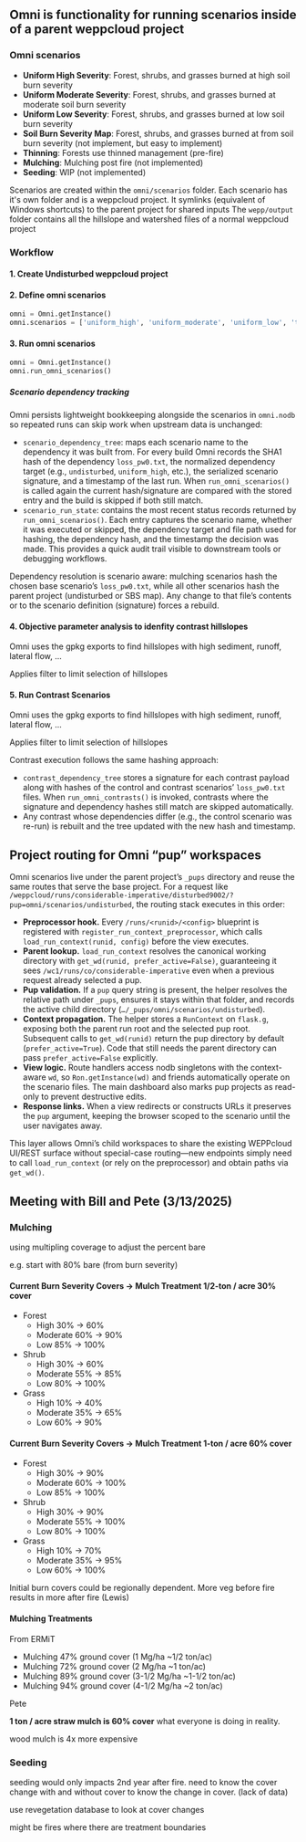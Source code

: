 ## Omni is functionality for running scenarios inside of a parent weppcloud project


### Omni scenarios

- **Uniform High Severity**: Forest, shrubs, and grasses burned at high soil burn severity
- **Uniform Moderate Severity**: Forest, shrubs, and grasses burned at moderate soil burn severity
- **Uniform Low Severity**: Forest, shrubs, and grasses burned at low soil burn severity
- **Soil Burn Severity Map**: Forest, shrubs, and grasses burned at from soil burn severity (not implement, but easy to implement)
- **Thinning**: Forests use thinned management (pre-fire)
- **Mulching**: Mulching post fire (not implemented)
- **Seeding**: WIP (not implemented)

Scenarios are created within the `omni/scenarios` folder. Each scenario has it's own folder and is a weppcloud project.
It symlinks (equivalent of Windows shortcuts) to the parent project for shared inputs
The `wepp/output` folder contains all the hillslope and watershed files of a normal weppcloud project 


### Workflow

#### 1. Create Undisturbed weppcloud project

#### 2. Define omni scenarios

```python
omni = Omni.getInstance()
omni.scenarios = ['uniform_high', 'uniform_moderate', 'uniform_low', 'thinning']
```

#### 3. Run omni scenarios

```python
omni = Omni.getInstance()
omni.run_omni_scenarios()
```

##### Scenario dependency tracking

Omni persists lightweight bookkeeping alongside the scenarios in `omni.nodb` so repeated runs can skip work when upstream data is unchanged:

- `scenario_dependency_tree`: maps each scenario name to the dependency it was built from.  For every build Omni records the SHA1 hash of the dependency `loss_pw0.txt`, the normalized dependency target (e.g., `undisturbed`, `uniform_high`, etc.), the serialized scenario signature, and a timestamp of the last run.  When `run_omni_scenarios()` is called again the current hash/signature are compared with the stored entry and the build is skipped if both still match.
- `scenario_run_state`: contains the most recent status records returned by `run_omni_scenarios()`.  Each entry captures the scenario name, whether it was executed or skipped, the dependency target and file path used for hashing, the dependency hash, and the timestamp the decision was made.  This provides a quick audit trail visible to downstream tools or debugging workflows.

Dependency resolution is scenario aware: mulching scenarios hash the chosen base scenario’s `loss_pw0.txt`, while all other scenarios hash the parent project (undisturbed or SBS map).  Any change to that file’s contents or to the scenario definition (signature) forces a rebuild.


#### 4. Objective parameter analysis to idenfity contrast hillslopes

Omni uses the gpkg exports to find hillslopes with high sediment, runoff, lateral flow, ...

Applies filter to limit selection of hillslopes


#### 5. Run Contrast Scenarios

Omni uses the gpkg exports to find hillslopes with high sediment, runoff, lateral flow, ...

Applies filter to limit selection of hillslopes

Contrast execution follows the same hashing approach:

- `contrast_dependency_tree` stores a signature for each contrast payload along with hashes of the control and contrast scenarios’ `loss_pw0.txt` files.  When `run_omni_contrasts()` is invoked, contrasts where the signature and dependency hashes still match are skipped automatically.
- Any contrast whose dependencies differ (e.g., the control scenario was re-run) is rebuilt and the tree updated with the new hash and timestamp.


## Project routing for Omni “pup” workspaces

Omni scenarios live under the parent project’s `_pups` directory and reuse the same routes that serve the base project. For a request like `/weppcloud/runs/considerable-imperative/disturbed9002/?pup=omni/scenarios/undisturbed`, the routing stack executes in this order:

- **Preprocessor hook.** Every `/runs/<runid>/<config>` blueprint is registered with `register_run_context_preprocessor`, which calls `load_run_context(runid, config)` before the view executes.
- **Parent lookup.** `load_run_context` resolves the canonical working directory with `get_wd(runid, prefer_active=False)`, guaranteeing it sees `/wc1/runs/co/considerable-imperative` even when a previous request already selected a pup.
- **Pup validation.** If a `pup` query string is present, the helper resolves the relative path under `_pups`, ensures it stays within that folder, and records the active child directory (`…/_pups/omni/scenarios/undisturbed`).
- **Context propagation.** The helper stores a `RunContext` on `flask.g`, exposing both the parent run root and the selected pup root. Subsequent calls to `get_wd(runid)` return the pup directory by default (`prefer_active=True`). Code that still needs the parent directory can pass `prefer_active=False` explicitly.
- **View logic.** Route handlers access nodb singletons with the context-aware `wd`, so `Ron.getInstance(wd)` and friends automatically operate on the scenario files. The main dashboard also marks pup projects as read-only to prevent destructive edits.
- **Response links.** When a view redirects or constructs URLs it preserves the `pup` argument, keeping the browser scoped to the scenario until the user navigates away.

This layer allows Omni’s child workspaces to share the existing WEPPcloud UI/REST surface without special-case routing—new endpoints simply need to call `load_run_context` (or rely on the preprocessor) and obtain paths via `get_wd()`.


## Meeting with Bill and Pete (3/13/2025)

### Mulching
using multipling coverage to adjust the percent bare

e.g. start with 80% bare (from burn severity)

#### Current Burn Severity Covers -> **Mulch Treatment 1/2-ton / acre 30% cover**
- Forest
  - High 30% -> 60%
  - Moderate 60% -> 90% 
  - Low 85% -> 100%
- Shrub
  - High 30% -> 60%
  - Moderate 55% -> 85% 
  - Low 80% -> 100%
- Grass
  - High 10% -> 40% 
  - Moderate 35% -> 65% 
  - Low 60% -> 90%

#### Current Burn Severity Covers -> **Mulch Treatment 1-ton / acre 60% cover**
- Forest
  - High 30% -> 90%
  - Moderate 60% -> 100% 
  - Low 85% -> 100%
- Shrub
  - High 30% -> 90%
  - Moderate 55% -> 100% 
  - Low 80% -> 100%
- Grass
  - High 10% -> 70% 
  - Moderate 35% -> 95% 
  - Low 60% -> 100%

Initial burn covers could be regionally dependent. More veg before fire results in more after fire (Lewis)

#### Mulching Treatments

From ERMiT
- Mulching 47% ground cover (1 Mg/ha ~1/2 ton/ac)
- Mulching 72% ground cover (2 Mg/ha ~1 ton/ac)  
- Mulching 89% ground cover (3-1/2 Mg/ha ~1-1/2 ton/ac)
- Mulching 94% ground cover (4-1/2 Mg/ha ~2 ton/ac)

Pete

**1 ton / acre straw mulch is 60% cover** what everyone is doing in reality.

wood mulch is 4x more expensive


### Seeding

seeding would only impacts 2nd year after fire. need to know the cover change with and without cover to know the change in cover. (lack of data)

use revegetation database to look at cover changes

might be fires where there are treatment boundaries
